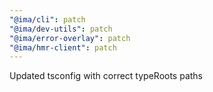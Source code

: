 ```yaml
---
"@ima/cli": patch
"@ima/dev-utils": patch
"@ima/error-overlay": patch
"@ima/hmr-client": patch
---
```


Updated tsconfig with correct typeRoots paths
